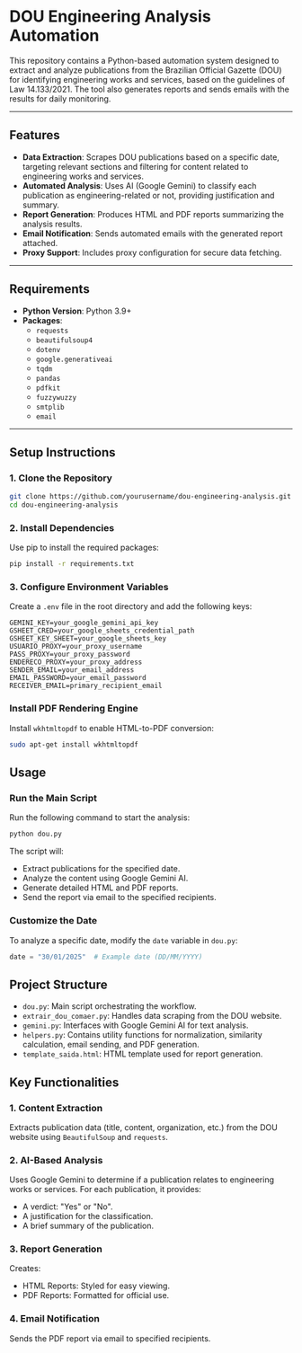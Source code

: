 # **DOU Engineering Analysis Automation**

This repository contains a Python-based automation system designed to extract and analyze publications from the Brazilian Official Gazette (DOU) for identifying engineering works and services, based on the guidelines of Law 14.133/2021. The tool also generates reports and sends emails with the results for daily monitoring.

---

## **Features**
- **Data Extraction**: Scrapes DOU publications based on a specific date, targeting relevant sections and filtering for content related to engineering works and services.
- **Automated Analysis**: Uses AI (Google Gemini) to classify each publication as engineering-related or not, providing justification and summary.
- **Report Generation**: Produces HTML and PDF reports summarizing the analysis results.
- **Email Notification**: Sends automated emails with the generated report attached.
- **Proxy Support**: Includes proxy configuration for secure data fetching.

---

## **Requirements**
- **Python Version**: Python 3.9+
- **Packages**:
  - `requests`
  - `beautifulsoup4`
  - `dotenv`
  - `google.generativeai`
  - `tqdm`
  - `pandas`
  - `pdfkit`
  - `fuzzywuzzy`
  - `smtplib`
  - `email`

---

## **Setup Instructions**

### **1. Clone the Repository**
```bash
git clone https://github.com/yourusername/dou-engineering-analysis.git
cd dou-engineering-analysis
```

### **2. Install Dependencies**
Use pip to install the required packages:

```bash
pip install -r requirements.txt
```

### **3. Configure Environment Variables**
Create a `.env` file in the root directory and add the following keys:

```dotenv
GEMINI_KEY=your_google_gemini_api_key
GSHEET_CRED=your_google_sheets_credential_path
GSHEET_KEY_SHEET=your_google_sheets_key
USUARIO_PROXY=your_proxy_username
PASS_PROXY=your_proxy_password
ENDERECO_PROXY=your_proxy_address
SENDER_EMAIL=your_email_address
EMAIL_PASSWORD=your_email_password
RECEIVER_EMAIL=primary_recipient_email
```

### **Install PDF Rendering Engine**
Install `wkhtmltopdf` to enable HTML-to-PDF conversion:

```bash
sudo apt-get install wkhtmltopdf
```

## **Usage**

### Run the Main Script
Run the following command to start the analysis:

```bash
python dou.py
```

The script will:
- Extract publications for the specified date.
- Analyze the content using Google Gemini AI.
- Generate detailed HTML and PDF reports.
- Send the report via email to the specified recipients.

### Customize the Date
To analyze a specific date, modify the `date` variable in `dou.py`:
```python
date = "30/01/2025"  # Example date (DD/MM/YYYY)
```

## Project Structure
- `dou.py`: Main script orchestrating the workflow.
- `extrair_dou_comaer.py`: Handles data scraping from the DOU website.
- `gemini.py`: Interfaces with Google Gemini AI for text analysis.
- `helpers.py`: Contains utility functions for normalization, similarity calculation, email sending, and PDF generation.
- `template_saida.html`: HTML template used for report generation.

## Key Functionalities
### 1. Content Extraction
Extracts publication data (title, content, organization, etc.) from the DOU website using `BeautifulSoup` and `requests`.
### 2. AI-Based Analysis
Uses Google Gemini to determine if a publication relates to engineering works or services. For each publication, it provides:
- A verdict: "Yes" or "No".
- A justification for the classification.
- A brief summary of the publication.
### 3. Report Generation
Creates:
- HTML Reports: Styled for easy viewing.
- PDF Reports: Formatted for official use.
### 4. Email Notification
Sends the PDF report via email to specified recipients.
